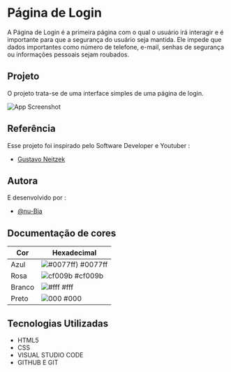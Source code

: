 
# Página de Login
A Página de Login é a primeira página com o qual o usuário irá interagir e é importante para que a segurança do usuário seja mantida. Ele impede que dados importantes como número de telefone, e-mail, senhas de segurança ou informações pessoais sejam roubados.
## Projeto
O projeto trata-se de uma interface simples de uma página de login. 

![App Screenshot](https://user-images.githubusercontent.com/112019351/214960536-65439132-ac09-4293-b15d-1c5b7319d312.png)


## Referência
Esse projeto foi inspirado pelo Software Developer e Youtuber :

 - [Gustavo Neitzek](https://www.youtube.com/watch?v=lP-XV2wXXQM)



## Autora

E desenvolvido por :
- [@nu-Bia](https://github.com/nu-Bia)

## Documentação de cores

| Cor               | Hexadecimal                                                |
| ----------------- | ---------------------------------------------------------------- |
|Azul| ![#0077ff)](https://via.placeholder.com/10/0077ff?text=+) #0077ff |
| Rosa       | ![cf009b](https://via.placeholder.com/10/cf009b?text=+) #cf009b |
| Branco      | ![#fff](https://via.placeholder.com/10/fff?text=+) #fff |
| Preto      | ![000](https://via.placeholder.com/10/000?text=+) #000|


##  Tecnologias Utilizadas
- HTML5
- CSS
- VISUAL STUDIO CODE
- GITHUB E GIT
